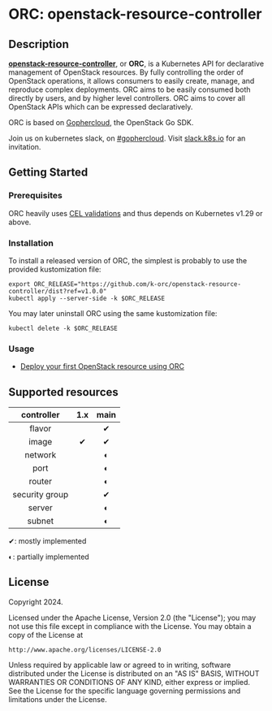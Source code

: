 # ORC: openstack-resource-controller

## Description

[**openstack-resource-controller**][orc], or **ORC**, is a Kubernetes API for
declarative management of OpenStack resources. By fully controlling the order
of OpenStack operations, it allows consumers to easily create, manage, and
reproduce complex deployments. ORC aims to be easily consumed both directly by
users, and by higher level controllers. ORC aims to cover all OpenStack APIs
which can be expressed declaratively.

ORC is based on [Gophercloud][gophercloud], the OpenStack Go SDK.

Join us on kubernetes slack, on [#gophercloud](https://kubernetes.slack.com/archives/C05G4NJ6P6X). Visit [slack.k8s.io](https://slack.k8s.io) for an invitation.

[orc]: https://github.com/k-orc/openstack-resource-controller
[gophercloud]: https://github.com/gophercloud/gophercloud

## Getting Started

### Prerequisites

ORC heavily uses [CEL validations](https://kubernetes.io/docs/tasks/extend-kubernetes/custom-resources/custom-resource-definitions/#validation-rules) and thus depends on Kubernetes v1.29 or above.

### Installation

To install a released version of ORC, the simplest is probably to use the provided kustomization file:

```
export ORC_RELEASE="https://github.com/k-orc/openstack-resource-controller/dist?ref=v1.0.0"
kubectl apply --server-side -k $ORC_RELEASE
```

You may later uninstall ORC using the same kustomization file:
```
kubectl delete -k $ORC_RELEASE
```

### Usage

* [Deploy your first OpenStack resource using ORC](https://k-orc.cloud/getting-started/)

## Supported resources

| **controller** | **1.x** | **main** |
|:--------------:|:-------:|:--------:|
| flavor         |         |     ✔    |
| image          |    ✔    |     ✔    |
| network        |         |     ◐    |
| port           |         |     ◐    |
| router         |         |     ◐    |
| security group |         |     ✔    |
| server         |         |     ◐    |
| subnet         |         |     ◐    |

✔: mostly implemented

◐: partially implemented

## License

Copyright 2024.

Licensed under the Apache License, Version 2.0 (the "License");
you may not use this file except in compliance with the License.
You may obtain a copy of the License at

    http://www.apache.org/licenses/LICENSE-2.0

Unless required by applicable law or agreed to in writing, software
distributed under the License is distributed on an "AS IS" BASIS,
WITHOUT WARRANTIES OR CONDITIONS OF ANY KIND, either express or implied.
See the License for the specific language governing permissions and
limitations under the License.

